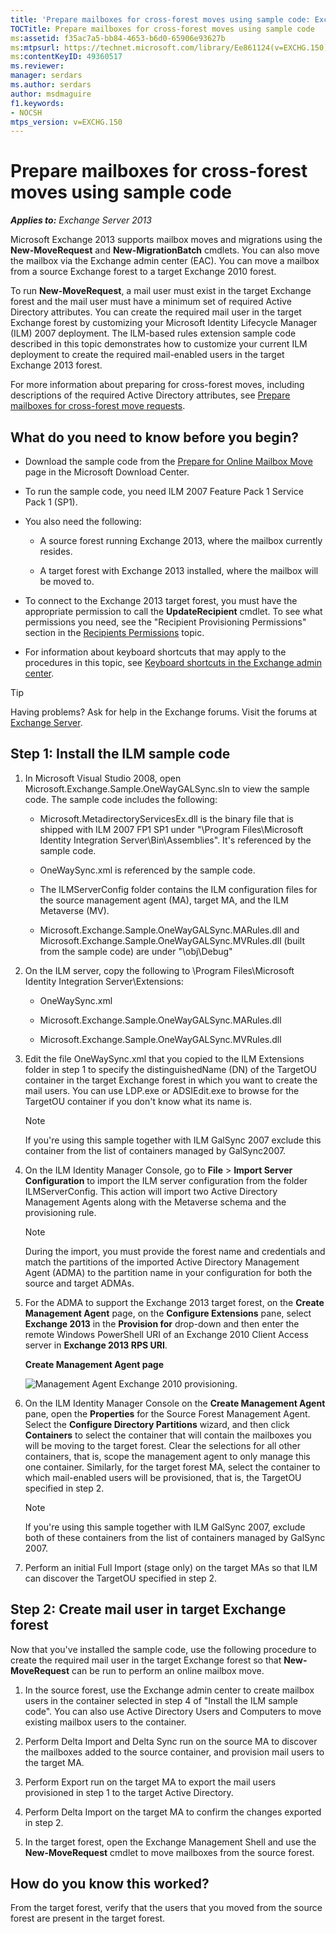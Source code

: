 ```yaml
---
title: 'Prepare mailboxes for cross-forest moves using sample code: Exchange 2013 Help'
TOCTitle: Prepare mailboxes for cross-forest moves using sample code
ms:assetid: f35ac7a5-bb84-4653-b6d0-65906e93627b
ms:mtpsurl: https://technet.microsoft.com/library/Ee861124(v=EXCHG.150)
ms:contentKeyID: 49360517
ms.reviewer:
manager: serdars
ms.author: serdars
author: msdmaguire
f1.keywords:
- NOCSH
mtps_version: v=EXCHG.150
---
```


# Prepare mailboxes for cross-forest moves using sample code

_**Applies to:** Exchange Server 2013_

Microsoft Exchange 2013 supports mailbox moves and migrations using the **New-MoveRequest** and **New-MigrationBatch** cmdlets. You can also move the mailbox via the Exchange admin center (EAC). You can move a mailbox from a source Exchange forest to a target Exchange 2010 forest.

To run **New-MoveRequest**, a mail user must exist in the target Exchange forest and the mail user must have a minimum set of required Active Directory attributes. You can create the required mail user in the target Exchange forest by customizing your Microsoft Identity Lifecycle Manager (ILM) 2007 deployment. The ILM-based rules extension sample code described in this topic demonstrates how to customize your current ILM deployment to create the required mail-enabled users in the target Exchange 2013 forest.

For more information about preparing for cross-forest moves, including descriptions of the required Active Directory attributes, see [Prepare mailboxes for cross-forest move requests](prepare-mailboxes-for-cross-forest-move-requests-exchange-2013-help.md).

## What do you need to know before you begin?

- Download the sample code from the [Prepare for Online Mailbox Move](https://www.microsoft.com/download/details.aspx?id=17741) page in the Microsoft Download Center.

- To run the sample code, you need ILM 2007 Feature Pack 1 Service Pack 1 (SP1).

- You also need the following:

  - A source forest running Exchange 2013, where the mailbox currently resides.

  - A target forest with Exchange 2013 installed, where the mailbox will be moved to.

- To connect to the Exchange 2013 target forest, you must have the appropriate permission to call the **UpdateRecipient** cmdlet. To see what permissions you need, see the "Recipient Provisioning Permissions" section in the [Recipients Permissions](recipients-permissions-exchange-2013-help.md) topic.

- For information about keyboard shortcuts that may apply to the procedures in this topic, see [Keyboard shortcuts in the Exchange admin center](keyboard-shortcuts-in-the-exchange-admin-center-2013-help.md).

> [!TIP]
> Having problems? Ask for help in the Exchange forums. Visit the forums at [Exchange Server](https://social.technet.microsoft.com/forums/office/home?category=exchangeserver).

## Step 1: Install the ILM sample code

1. In Microsoft Visual Studio 2008, open Microsoft.Exchange.Sample.OneWayGALSync.sln to view the sample code. The sample code includes the following:

   - Microsoft.MetadirectoryServicesEx.dll is the binary file that is shipped with ILM 2007 FP1 SP1 under "\\Program Files\\Microsoft Identity Integration Server\\Bin\\Assemblies". It's referenced by the sample code.

   - OneWaySync.xml is referenced by the sample code.

   - The ILMServerConfig folder contains the ILM configuration files for the source management agent (MA), target MA, and the ILM Metaverse (MV).

   - Microsoft.Exchange.Sample.OneWayGALSync.MARules.dll and Microsoft.Exchange.Sample.OneWayGALSync.MVRules.dll (built from the sample code) are under "\\obj\\Debug"

2. On the ILM server, copy the following to \\Program Files\\Microsoft Identity Integration Server\\Extensions:

   - OneWaySync.xml

   - Microsoft.Exchange.Sample.OneWayGALSync.MARules.dll

   - Microsoft.Exchange.Sample.OneWayGALSync.MVRules.dll

3. Edit the file OneWaySync.xml that you copied to the ILM Extensions folder in step 1 to specify the distinguishedName (DN) of the TargetOU container in the target Exchange forest in which you want to create the mail users. You can use LDP.exe or ADSIEdit.exe to browse for the TargetOU container if you don't know what its name is.

   > [!NOTE]
   > If you're using this sample together with ILM GalSync 2007 exclude this container from the list of containers managed by GalSync2007.

4. On the ILM Identity Manager Console, go to **File** \> **Import Server Configuration** to import the ILM server configuration from the folder ILMServerConfig. This action will import two Active Directory Management Agents along with the Metaverse schema and the provisioning rule.

   > [!NOTE]
   > During the import, you must provide the forest name and credentials and match the partitions of the imported Active Directory Management Agent (ADMA) to the partition name in your configuration for both the source and target ADMAs.

5. For the ADMA to support the Exchange 2013 target forest, on the **Create Management Agent** page, on the **Configure Extensions** pane, select **Exchange 2013** in the **Provision for** drop-down and then enter the remote Windows PowerShell URI of an Exchange 2010 Client Access server in **Exchange 2013 RPS URI**.

   **Create Management Agent page**

   ![Management Agent Exchange 2010 provisioning.](images/Aa998597.8f403cda-e5e4-4edf-887f-c1ed46cee3f5(EXCHG.150).gif "Management Agent Exchange 2010  provisioning")

6. On the ILM Identity Manager Console on the **Create Management Agent** pane, open the **Properties** for the Source Forest Management Agent. Select the **Configure Directory Partitions** wizard, and then click **Containers** to select the container that will contain the mailboxes you will be moving to the target forest. Clear the selections for all other containers, that is, scope the management agent to only manage this one container. Similarly, for the target forest MA, select the container to which mail-enabled users will be provisioned, that is, the TargetOU specified in step 2.

   > [!NOTE]
   > If you're using this sample together with ILM GalSync 2007, exclude both of these containers from the list of containers managed by GalSync 2007.

7. Perform an initial Full Import (stage only) on the target MAs so that ILM can discover the TargetOU specified in step 2.

## Step 2: Create mail user in target Exchange forest

Now that you've installed the sample code, use the following procedure to create the required mail user in the target Exchange forest so that **New-MoveRequest** can be run to perform an online mailbox move.

1. In the source forest, use the Exchange admin center to create mailbox users in the container selected in step 4 of "Install the ILM sample code". You can also use Active Directory Users and Computers to move existing mailbox users to the container.

2. Perform Delta Import and Delta Sync run on the source MA to discover the mailboxes added to the source container, and provision mail users to the target MA.

3. Perform Export run on the target MA to export the mail users provisioned in step 1 to the target Active Directory.

4. Perform Delta Import on the target MA to confirm the changes exported in step 2.

5. In the target forest, open the Exchange Management Shell and use the **New-MoveRequest** cmdlet to move mailboxes from the source forest.

## How do you know this worked?

From the target forest, verify that the users that you moved from the source forest are present in the target forest.
